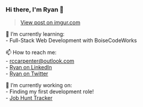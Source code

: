 ### Hi there, I'm Ryan 👋

<blockquote class="imgur-embed-pub" lang="en" data-id="bkMTkeb"><a href="https://imgur.com/bkMTkeb">View post on imgur.com</a></blockquote><script async src="//s.imgur.com/min/embed.js" charset="utf-8"></script>

🌱 I’m currently learning:<br>
    - Full-Stack Web Development with BoiseCodeWorks<br>

📫 How to reach me:<br>
    - rccarpenter@outlook.com<br>
    - [Ryan on LinkedIn](https://www.linkedin.com/in/ryanccarpenter/)<br>
    - [Ryan on Twitter](https://twitter.com/RCarpenterDev1)<br>
    
🔭 I’m currently working on:<br>
    - Finding my first development role!<br>
    - [Job Hunt Tracker](https://docs.google.com/spreadsheets/d/1vtZ-6JdYDj5OyZScFIfQzWPTCQ-uXIQPjdrLoxTyRVI/edit?usp=sharing)<br>

<!--
**Emberglo/Emberglo** is a ✨ _special_ ✨ repository because its `README.md` (this file) appears on your GitHub profile.

Here are some ideas to get you started:

-  ...
-  ...
- 👯 I’m looking to collaborate on ...
- 🤔 I’m looking for help with ...
- 💬 Ask me about ...
-  ...
- 😄 Pronouns: ...
- ⚡ Fun fact: ...
-->
